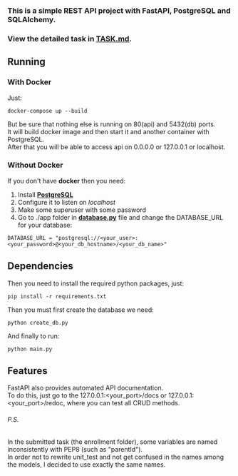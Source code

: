 ### This is a simple REST API project with FastAPI, PostgreSQL and SQLAlchemy. ###
### View the detailed task in [TASK.md](./enrollment/Task.md). ###
  
Running  
------------
### With Docker ###
Just:
~~~
docker-compose up --build
~~~
But be sure that nothing else is running on 80(api) and 5432(db) ports.  
It will build docker image and then start it and another container with PostgreSQL.  
After that you will be able to access api on 0.0.0.0 or 127.0.0.1 or localhost.

### Without Docker ###
If you don't have **docker** then you need:
1. Install **[PostgreSQL](https://www.postgresql.org)**
2. Configure it to listen on *localhost*
3. Make some superuser with some password
4. Go to ./app folder in **[database.py](./app/database.py)** file and change the DATABASE_URL for your database:
~~~
DATABASE_URL = "postgresql://<your_user>:<your_password>@<your_db_hostname>/<your_db_name>"
~~~

Dependencies
------------
Then you need to install the required python packages, just:
~~~
pip install -r requirements.txt
~~~

Then you must first create the database we need:
~~~
python create_db.py
~~~

And finally to run:
~~~
python main.py
~~~

Features
------------
FastAPI also provides automated API documentation.  
To do this, just go to the 127.0.0.1:<your_port>/docs or 127.0.0.1:<your_port>/redoc, where you can test all CRUD methods.

###### P.S. ######
In the submitted task (the enrollment folder), some variables are named inconsistently with PEP8 (such as "parentId").  
In order not to rewrite unit_test and not get confused in the names among the models, I decided to use exactly the same names.